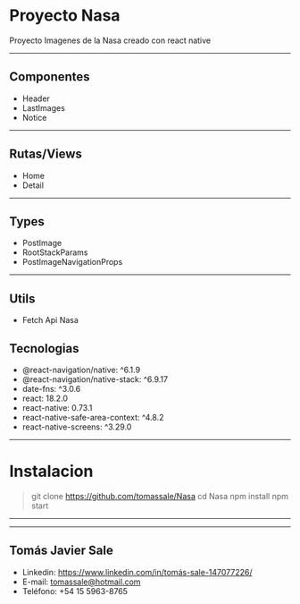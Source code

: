 # Proyecto Nasa
Proyecto Imagenes de la Nasa creado con react native

---
## Componentes
- Header
- LastImages
- Notice
---
## Rutas/Views
* Home
* Detail
---
## Types
* PostImage
* RootStackParams
* PostImageNavigationProps
---
## Utils
* Fetch Api Nasa
## Tecnologias
* @react-navigation/native: ^6.1.9
* @react-navigation/native-stack: ^6.9.17
* date-fns: ^3.0.6
* react: 18.2.0
* react-native: 0.73.1
* react-native-safe-area-context: ^4.8.2
* react-native-screens: ^3.29.0
---
# Instalacion
> git clone https://github.com/tomassale/Nasa
> cd Nasa
> npm install
> npm start
---
---
## Tomás Javier Sale
* Linkedin: https://www.linkedin.com/in/tomás-sale-147077226/
* E-mail: tomassale@hotmail.com
* Teléfono: +54 15 5963-8765